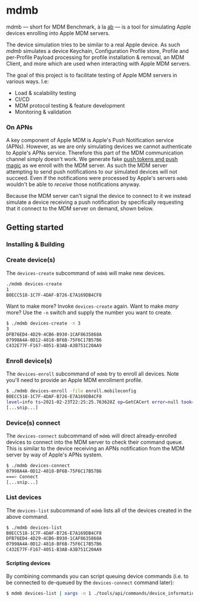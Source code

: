 # mdmb

mdmb — short for MDM Benchmark, à la [ab](https://httpd.apache.org/docs/2.4/programs/ab.html) — is a tool for simulating Apple devices enrolling into Apple MDM servers.

The device simulation tries to be similar to a real Apple device. As such *mdmb* simulates a device Keychain, Configuration Profile store, Profile and per-Profile Payload processing for profile installation & removal, an MDM Client, and more which are used when interacting with Apple MDM servers.

The goal of this project is to facilitate testing of Apple MDM servers in various ways. I.e:

  - Load & scalability testing
  - CI/CD
  - MDM protocol testing & feature development
  - Monitoring & validation

### On APNs

A key component of Apple MDM is Apple's Push Notification service (APNs). However, as we are only simulating devices we cannot authenticate to Apple's APNs service. Therefore this part of the MDM communication channel simply doesn't work. We generate fake [push tokens and push magic](https://developer.apple.com/documentation/devicemanagement/tokenupdaterequest?language=objc) as we enroll with the MDM server. As such the MDM server attempting to send push notifications to our simulated devices will not succeed. Even if the notifications were processed by Apple's servers `mdmb` wouldn't be able to *receive* those notifications anyway.

Because the MDM server can't signal the device to connect to it we instead simulate a device receiving a push notification by specifically requesting that it connect to the MDM server on demand, shown below.

## Getting started

### Installing & Building

### Create device(s)

The `devices-create` subcommand of `mdmb` will make new devices.

```bash
./mdmb devices-create
1
B0ECC518-1C7F-4DAF-B726-E7A169DB4CF8
```

Want to make more? Invoke `devices-create` again. Want to make *many* more? Use the `-n` switch and supply the number you want to create.

```bash
$ ./mdmb devices-create -n 3
3
DFB76ED4-4D29-4CB6-B930-1CAF8635868A
07998A4A-0D12-4818-BF6B-75F6C17B57B6
C432E77F-F167-4051-B3AB-A3B751C20AA9
```

### Enroll device(s)

The `devices-enroll` subcommand of `mdmb` try to enroll all devices. Note you'll need to provide an Apple MDM enrollment profile.

```bash
$ ./mdmb devices-enroll -file enroll.mobileconfig 
B0ECC518-1C7F-4DAF-B726-E7A169DB4CF8
level=info ts=2021-02-23T22:25:25.763628Z op=GetCACert error=null took=66.028014ms
[...snip...]
```

### Device(s) connect

The `devices-connect` subcommand of `mdmb` will direct already-enrolled devices to connect into the MDM server to check their command queue. This is similar to the device receiving an APNs notification from the MDM server by way of Apple's APNs system.

```bash
$ ./mdmb devices-connect
07998A4A-0D12-4818-BF6B-75F6C17B57B6
===> Connect
[...snip...]
```

### List devices

The `devices-list` subcommand of `mdmb` lists all of the devices created in the above command.

```bash
$ ./mdmb devices-list
B0ECC518-1C7F-4DAF-B726-E7A169DB4CF8
DFB76ED4-4D29-4CB6-B930-1CAF8635868A
07998A4A-0D12-4818-BF6B-75F6C17B57B6
C432E77F-F167-4051-B3AB-A3B751C20AA9
```

#### Scripting devices

By combining commands you can script queuing device commands (i.e. to be connected to de-queued by the `devices-connect` command later):

```bash
$ mdmb devices-list | xargs -n 1 ./tools/api/commands/device_information
```
